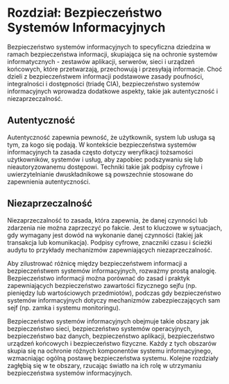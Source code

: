 # Rozdział: Bezpieczeństwo Systemów Informacyjnych

Bezpieczeństwo systemów informacyjnych to specyficzna dziedzina w ramach bezpieczeństwa informacji, skupiająca się na ochronie systemów informatycznych - zestawów aplikacji, serwerów, sieci i urządzeń końcowych, które przetwarzają, przechowują i przesyłają informacje. Choć dzieli z bezpieczeństwem informacji podstawowe zasady poufności, integralności i dostępności (triadę CIA), bezpieczeństwo systemów informacyjnych wprowadza dodatkowe aspekty, takie jak autentyczność i niezaprzeczalność.

## Autentyczność

Autentyczność zapewnia pewność, że użytkownik, system lub usługa są tym, za kogo się podają. W kontekście bezpieczeństwa systemów informacyjnych ta zasada często dotyczy weryfikacji tożsamości użytkowników, systemów i usług, aby zapobiec podszywaniu się lub nieautoryzowanemu dostępowi. Techniki takie jak podpisy cyfrowe i uwierzytelnianie dwuskładnikowe są powszechnie stosowane do zapewnienia autentyczności.

## Niezaprzeczalność

Niezaprzeczalność to zasada, która zapewnia, że danej czynności lub zdarzenia nie można zaprzeczyć po fakcie. Jest to kluczowe w sytuacjach, gdy wymagany jest dowód na wykonanie danej czynności (takiej jak transakcja lub komunikacja). Podpisy cyfrowe, znaczniki czasu i ścieżki audytu to przykłady mechanizmów zapewniających niezaprzeczalność.

Aby zilustrować różnicę między bezpieczeństwem informacji a bezpieczeństwem systemów informacyjnych, rozważmy prostą analogię. Bezpieczeństwo informacji można porównać do zasad i praktyk zapewniających bezpieczeństwo zawartości fizycznego sejfu (np. pieniędzy lub wartościowych przedmiotów), podczas gdy bezpieczeństwo systemów informacyjnych dotyczy mechanizmów zabezpieczających sam sejf (np. zamka i systemu monitoringu).

Bezpieczeństwo systemów informacyjnych obejmuje takie obszary jak bezpieczeństwo sieci, bezpieczeństwo systemów operacyjnych, bezpieczeństwo baz danych, bezpieczeństwo aplikacji, bezpieczeństwo urządzeń końcowych i bezpieczeństwo fizyczne. Każdy z tych obszarów skupia się na ochronie różnych komponentów systemu informacyjnego, wzmacniając ogólną postawę bezpieczeństwa systemu. Kolejne rozdziały zagłębią się w te obszary, rzucając światło na ich rolę w utrzymaniu bezpieczeństwa systemów informacyjnych.